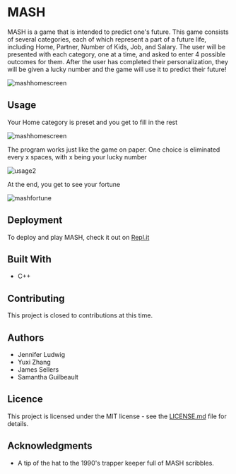 # MASH
MASH is a game that is intended to predict one's future. This game consists of several categories, each of which represent a part
of a future life, including Home, Partner, Number of Kids, Job, and Salary. The user will be presented with each category, one at a time, and asked to enter 4 possible outcomes for them. After the user has completed their personalization, they will be given a lucky 
number and the game will use it to predict their future!

![mashhomescreen](https://user-images.githubusercontent.com/29582864/50057693-ebaa1000-013b-11e9-94e1-68b6051727c1.png)

## Usage
Your Home category is preset and you get to fill in the rest

![mashhomescreen](https://user-images.githubusercontent.com/29582864/50057790-47c16400-013d-11e9-9335-bb7b4cb1c2ae.png)

The program works just like the game on paper. One choice is eliminated every x spaces, with x being your lucky number

![usage2](https://user-images.githubusercontent.com/29582864/50057284-37f25180-0136-11e9-8a73-e47696d36bac.png)

At the end, you get to see your fortune

![mashfortune](https://user-images.githubusercontent.com/29582864/50057257-c914f880-0135-11e9-98f7-6eaa800ab1dd.png)

## Deployment
To deploy and play MASH, check it out on [Repl.it](https://repl.it/@jkluds/BeaverHacksW18Gaminlikeits1999)

## Built With
* C++

## Contributing
This project is closed to contributions at this time.

## Authors
* Jennifer Ludwig
* Yuxi Zhang
* James Sellers
* Samantha Guilbeault

## Licence
This project is licensed under the MIT license - see the [LICENSE.md](../master/LICENSE) file for details.

## Acknowledgments
* A tip of the hat to the 1990's trapper keeper full of MASH scribbles.
